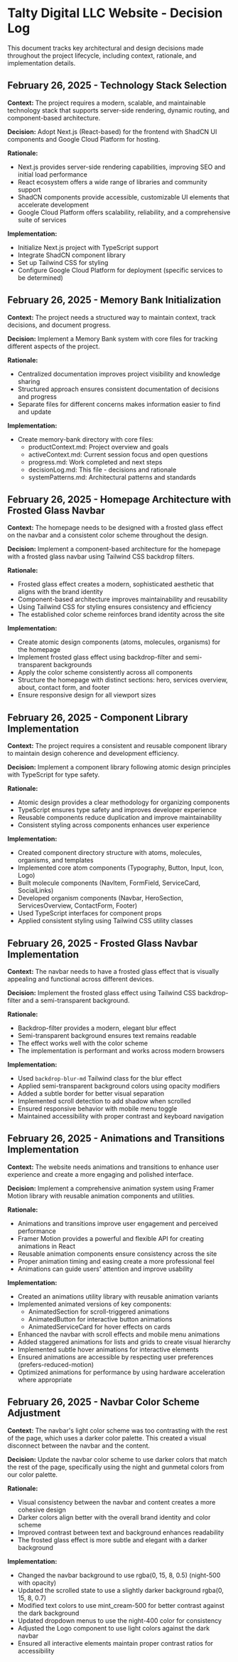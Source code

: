 # Talty Digital LLC Website - Decision Log

This document tracks key architectural and design decisions made throughout the project lifecycle, including context, rationale, and implementation details.

## February 26, 2025 - Technology Stack Selection

**Context:**
The project requires a modern, scalable, and maintainable technology stack that supports server-side rendering, dynamic routing, and component-based architecture.

**Decision:**
Adopt Next.js (React-based) for the frontend with ShadCN UI components and Google Cloud Platform for hosting.

**Rationale:**
- Next.js provides server-side rendering capabilities, improving SEO and initial load performance
- React ecosystem offers a wide range of libraries and community support
- ShadCN components provide accessible, customizable UI elements that accelerate development
- Google Cloud Platform offers scalability, reliability, and a comprehensive suite of services

**Implementation:**
- Initialize Next.js project with TypeScript support
- Integrate ShadCN component library
- Set up Tailwind CSS for styling
- Configure Google Cloud Platform for deployment (specific services to be determined)

## February 26, 2025 - Memory Bank Initialization

**Context:**
The project needs a structured way to maintain context, track decisions, and document progress.

**Decision:**
Implement a Memory Bank system with core files for tracking different aspects of the project.

**Rationale:**
- Centralized documentation improves project visibility and knowledge sharing
- Structured approach ensures consistent documentation of decisions and progress
- Separate files for different concerns makes information easier to find and update

**Implementation:**
- Create memory-bank directory with core files:
  - productContext.md: Project overview and goals
  - activeContext.md: Current session focus and open questions
  - progress.md: Work completed and next steps
  - decisionLog.md: This file - decisions and rationale
  - systemPatterns.md: Architectural patterns and standards

## February 26, 2025 - Homepage Architecture with Frosted Glass Navbar

**Context:**
The homepage needs to be designed with a frosted glass effect on the navbar and a consistent color scheme throughout the design.

**Decision:**
Implement a component-based architecture for the homepage with a frosted glass navbar using Tailwind CSS backdrop filters.

**Rationale:**
- Frosted glass effect creates a modern, sophisticated aesthetic that aligns with the brand identity
- Component-based architecture improves maintainability and reusability
- Using Tailwind CSS for styling ensures consistency and efficiency
- The established color scheme reinforces brand identity across the site

**Implementation:**
- Create atomic design components (atoms, molecules, organisms) for the homepage
- Implement frosted glass effect using backdrop-filter and semi-transparent backgrounds
- Apply the color scheme consistently across all components
- Structure the homepage with distinct sections: hero, services overview, about, contact form, and footer
- Ensure responsive design for all viewport sizes

## February 26, 2025 - Component Library Implementation

**Context:**
The project requires a consistent and reusable component library to maintain design coherence and development efficiency.

**Decision:**
Implement a component library following atomic design principles with TypeScript for type safety.

**Rationale:**
- Atomic design provides a clear methodology for organizing components
- TypeScript ensures type safety and improves developer experience
- Reusable components reduce duplication and improve maintainability
- Consistent styling across components enhances user experience

**Implementation:**
- Created component directory structure with atoms, molecules, organisms, and templates
- Implemented core atom components (Typography, Button, Input, Icon, Logo)
- Built molecule components (NavItem, FormField, ServiceCard, SocialLinks)
- Developed organism components (Navbar, HeroSection, ServicesOverview, ContactForm, Footer)
- Used TypeScript interfaces for component props
- Applied consistent styling using Tailwind CSS utility classes

## February 26, 2025 - Frosted Glass Navbar Implementation

**Context:**
The navbar needs to have a frosted glass effect that is visually appealing and functional across different devices.

**Decision:**
Implement the frosted glass effect using Tailwind CSS backdrop-filter and a semi-transparent background.

**Rationale:**
- Backdrop-filter provides a modern, elegant blur effect
- Semi-transparent background ensures text remains readable
- The effect works well with the color scheme
- The implementation is performant and works across modern browsers

**Implementation:**
- Used `backdrop-blur-md` Tailwind class for the blur effect
- Applied semi-transparent background colors using opacity modifiers
- Added a subtle border for better visual separation
- Implemented scroll detection to add shadow when scrolled
- Ensured responsive behavior with mobile menu toggle
- Maintained accessibility with proper contrast and keyboard navigation

## February 26, 2025 - Animations and Transitions Implementation

**Context:**
The website needs animations and transitions to enhance user experience and create a more engaging and polished interface.

**Decision:**
Implement a comprehensive animation system using Framer Motion library with reusable animation components and utilities.

**Rationale:**
- Animations and transitions improve user engagement and perceived performance
- Framer Motion provides a powerful and flexible API for creating animations in React
- Reusable animation components ensure consistency across the site
- Proper animation timing and easing create a more professional feel
- Animations can guide users' attention and improve usability

**Implementation:**
- Created an animations utility library with reusable animation variants
- Implemented animated versions of key components:
  - AnimatedSection for scroll-triggered animations
  - AnimatedButton for interactive button animations
  - AnimatedServiceCard for hover effects on cards
- Enhanced the navbar with scroll effects and mobile menu animations
- Added staggered animations for lists and grids to create visual hierarchy
- Implemented subtle hover animations for interactive elements
- Ensured animations are accessible by respecting user preferences (prefers-reduced-motion)
- Optimized animations for performance by using hardware acceleration where appropriate

## February 26, 2025 - Navbar Color Scheme Adjustment

**Context:**
The navbar's light color scheme was too contrasting with the rest of the page, which uses a darker color palette. This created a visual disconnect between the navbar and the content.

**Decision:**
Update the navbar color scheme to use darker colors that match the rest of the page, specifically using the night and gunmetal colors from our color palette.

**Rationale:**
- Visual consistency between the navbar and content creates a more cohesive design
- Darker colors align better with the overall brand identity and color scheme
- Improved contrast between text and background enhances readability
- The frosted glass effect is more subtle and elegant with a darker background

**Implementation:**
- Changed the navbar background to use rgba(0, 15, 8, 0.5) (night-500 with opacity)
- Updated the scrolled state to use a slightly darker background rgba(0, 15, 8, 0.7)
- Modified text colors to use mint_cream-500 for better contrast against the dark background
- Updated dropdown menus to use the night-400 color for consistency
- Adjusted the Logo component to use light colors against the dark navbar
- Ensured all interactive elements maintain proper contrast ratios for accessibility